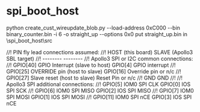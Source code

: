 # spi_boot_host

python create_cust_wireupdate_blob.py --load-address 0xC000 --bin binary_counter.bin -i 6 -o straight_up --options 0x0
put straight_up.bin in \spi_boot_host\src

//! PIN fly lead connections assumed:
//!     HOST (this board)                       SLAVE (Apollo3 SBL target)
//!     --------                                --------
//! Apollo3 SPI or I2C common connections:
//!     GPIO[40]  GPIO Interrupt (slave to host) GPIO[4]  GPIO interrupt
//!     GPIO[25]  OVERRIDE pin   (host to slave) GPIO[16] Override pin or n/c
//!     GPIO[27] Slave reset (host to slave)    Reset Pin or n/c
//!     GND                                     GND
//!
//! Apollo3 SPI additional connections:
//!     GPIO[5]  IOM0 SPI CLK                   GPIO[0]  IOS SPI SCK
//!     GPIO[6]  IOM0 SPI MISO                  GPIO[2]  IOS SPI MISO
//!     GPIO[7]  IOM0 SPI MOSI                  GPIO[1]  IOS SPI MOSI
//!     GPIO[11] IOM0 SPI nCE                   GPIO[3]  IOS SPI nCE
